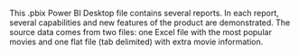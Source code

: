 This .pbix Power BI Desktop file contains several reports.
In each report, several capabilities and new features of the product are demonstrated.
The source data comes from two files: one Excel file with the most popular movies and one flat file (tab delimited) with extra movie information.
